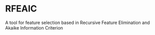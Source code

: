# RFEAIC
A tool for feature selection based in Recursive Feature Elimination and Akaike Information Criterion
